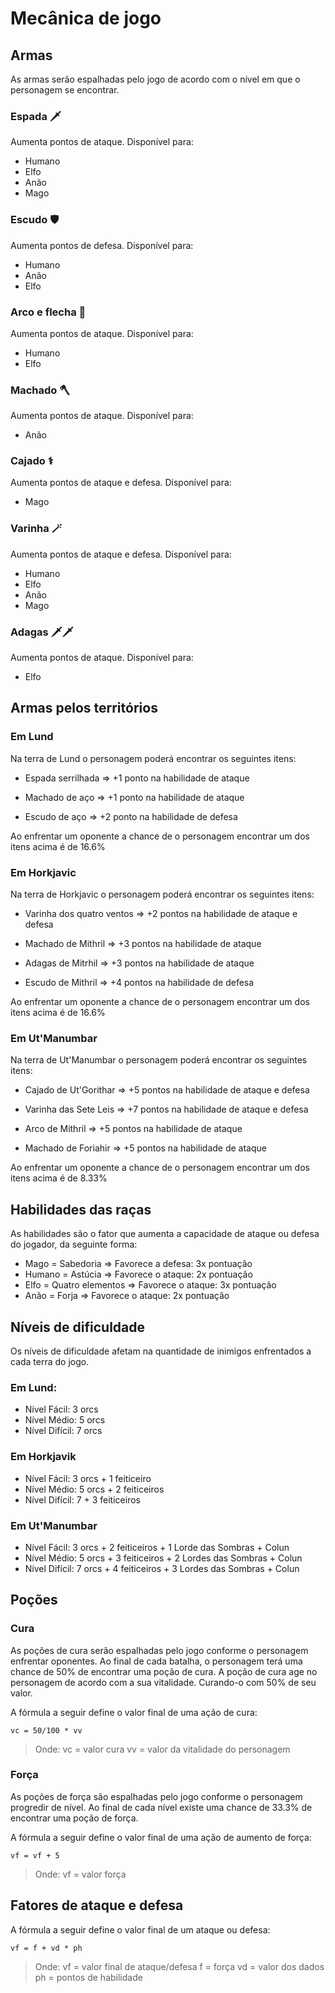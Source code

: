 # Mecânica de jogo

## Armas

As armas serão espalhadas pelo jogo de acordo com o nível em que o personagem se encontrar.

### Espada 🗡️

Aumenta pontos de ataque. Disponível para:

- Humano
- Elfo
- Anão
- Mago

### Escudo 🛡️

Aumenta pontos de defesa. Disponível para:

- Humano
- Anão
- Elfo

### Arco e flecha 🏹

Aumenta pontos de ataque. Disponível para:

- Humano
- Elfo

### Machado 🪓

Aumenta pontos de ataque. Disponível para:

- Anão

### Cajado ⚕️

Aumenta pontos de ataque e defesa. Disponível para:

- Mago

### Varinha 🪄

Aumenta pontos de ataque e defesa. Disponível para:

- Humano
- Elfo
- Anão
- Mago

### Adagas 🗡️🗡️

Aumenta pontos de ataque. Disponível para:

- Elfo

## Armas pelos territórios

### Em Lund

Na terra de Lund o personagem poderá encontrar os seguintes itens:

- Espada serrilhada => +1 ponto na habilidade de ataque

- Machado de aço => +1 ponto na habilidade de ataque

- Escudo de aço => +2 ponto na habilidade de defesa

Ao enfrentar um oponente a chance de o personagem encontrar um dos itens acima é de 16.6%

### Em Horkjavic

Na terra de Horkjavic o personagem poderá encontrar os seguintes itens:

- Varinha dos quatro ventos => +2 pontos na habilidade de ataque e defesa

- Machado de Mithril => +3 pontos na habilidade de ataque

- Adagas de Mitrhil => +3 pontos na habilidade de ataque

- Escudo de Mithril => +4 pontos na habilidade de defesa

Ao enfrentar um oponente a chance de o personagem encontrar um dos itens acima é de 16.6%

### Em Ut'Manumbar

Na terra de Ut'Manumbar o personagem poderá encontrar os seguintes itens:

- Cajado de Ut'Gorithar => +5 pontos na habilidade de ataque e defesa

- Varinha das Sete Leis => +7 pontos na habilidade de ataque e defesa

- Arco de Mithril => +5 pontos na habilidade de ataque

- Machado de Foriahir => +5 pontos na habilidade de ataque

Ao enfrentar um oponente a chance de o personagem encontrar um dos itens acima é de 8.33%

## Habilidades das raças

As habilidades são o fator que aumenta a capacidade de ataque ou defesa do jogador, da seguinte forma:

- Mago = Sabedoria => Favorece a defesa: 3x pontuação
- Humano = Astúcia => Favorece o ataque: 2x pontuação
- Elfo = Quatro elementos => Favorece o ataque: 3x pontuação
- Anão = Forja => Favorece o ataque: 2x pontuação

## Níveis de dificuldade

Os níveis de dificuldade afetam na quantidade de inimigos enfrentados a cada terra do jogo.

### Em Lund:

- Nível Fácil: 3 orcs
- Nível Médio: 5 orcs
- Nível Difícil: 7 orcs

### Em Horkjavik

- Nível Fácil: 3 orcs + 1 feiticeiro
- Nível Médio: 5 orcs + 2 feiticeiros
- Nível Difícil: 7 + 3 feiticeiros

### Em Ut'Manumbar

- Nível Fácil: 3 orcs + 2 feiticeiros + 1 Lorde das Sombras + Colun
- Nível Médio: 5 orcs + 3 feiticeiros + 2 Lordes das Sombras + Colun
- Nível Difícil: 7 orcs + 4 feiticeiros + 3 Lordes das Sombras + Colun

## Poções

### Cura

As poções de cura serão espalhadas pelo jogo conforme o personagem enfrentar oponentes. Ao final de cada batalha, o personagem terá uma chance de 50% de encontrar uma poção de cura. A poção de cura age no personagem de acordo com a sua vitalidade. Curando-o com 50% de seu valor.

A fórmula a seguir define o valor final de uma ação de cura:

`vc = 50/100 * vv`

> Onde:
> vc = valor cura
> vv = valor da vitalidade do personagem

### Força

As poções de força são espalhadas pelo jogo conforme o personagem progredir de nível. Ao final de cada nível existe uma chance de 33.3% de encontrar uma poção de força.

A fórmula a seguir define o valor final de uma ação de aumento de força:

`vf = vf + 5`

> Onde:
> vf = valor força

## Fatores de ataque e defesa

A fórmula a seguir define o valor final de um ataque ou defesa:

`vf = f + vd * ph`

> Onde:
> vf = valor final de ataque/defesa
> f = força
> vd = valor dos dados
> ph = pontos de habilidade
